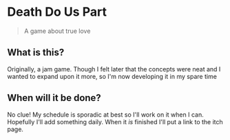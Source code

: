 # Death Do Us Part
> A game about true love

## What is this?
Originally, a jam game. Though I felt later that the concepts were neat and I wanted to expand upon it more, so I'm now developing it in my spare time

## When will it be done?
No clue! My schedule is sporadic at best so I'll work on it when I can. Hopefully I'll add something daily. When it _is_ finished I'll put a link to the itch page.
